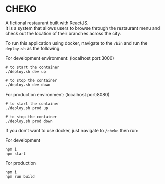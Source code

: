 # CHEKO
A fictional restaurant built with ReactJS.  
It is a system that allows users to browse through the restaurant menu and check out the location of their branches across the city.  

To run this application using docker, navigate to the `/bin` and run the `deploy.sh` as the following:

For development environment: (localhost port:3000)
```
# to start the container
./deploy.sh dev up

# to stop the container
./deploy.sh dev down
```
For production environment: (localhost port:8080)
```
# to start the container
./deploy.sh prod up

# to stop the container
./deploy.sh prod down
```
If you don't want to use docker, just navigate to `/cheko` then run:

For development
```
npm i
npm start
```
For production
```
npm i
npm run build
```